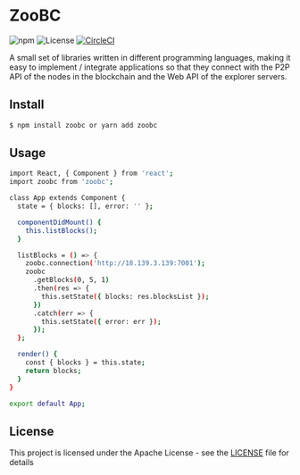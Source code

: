 # ZooBC

![npm](https://img.shields.io/npm/v/zoobc-sdk-js.svg)
![License](https://img.shields.io/badge/License-Apache%202.0-blue.svg)
[![CircleCI](https://circleci.com/gh/zoobc/zoobc-sdk-js.svg?style=svg&circle-token=8a1610a487c652b7165e501f7d4c814fe0e34e12)](https://circleci.com/gh/zoobc/zoobc-sdk-js)

A small set of libraries written in different programming languages, making it easy to implement / integrate applications so that they connect with the P2P API of the nodes in the blockchain and the Web API of the explorer servers.

## Install

```bash
$ npm install zoobc or yarn add zoobc
```

## Usage

```bash
import React, { Component } from 'react';
import zoobc from 'zoobc';

class App extends Component {
  state = { blocks: [], error: '' };

  componentDidMount() {
    this.listBlocks();
  }

  listBlocks = () => {
    zoobc.connection('http://18.139.3.139:7001');
    zoobc
      .getBlocks(0, 5, 1)
      .then(res => {
        this.setState({ blocks: res.blocksList });
      })
      .catch(err => {
        this.setState({ error: err });
      });
  };

  render() {
    const { blocks } = this.state;
    return blocks;
  }
}

export default App;

```

## License

This project is licensed under the Apache License - see the [LICENSE](LICENSE) file for details